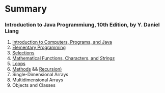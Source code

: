 # Summary

### Introduction to Java Programmiung, 10th Edition, by Y. Daniel Liang

01. [Introduction to Computers, Programs, and Java](./ch01.md)
02. [Elementary Programming](./ch02.md)
03. [Selections](./ch03.md)
04. [Mathematical Functions, Characters, and *Strings*](./ch04.md)
05. [Loops](./ch05.md)
06. [Methods](./ch06.md) && [Recursion)](./ch18.md)   
07. Single-Dimensional Arrays
08. Multidimensional Arrays
10. Objects and Classes
